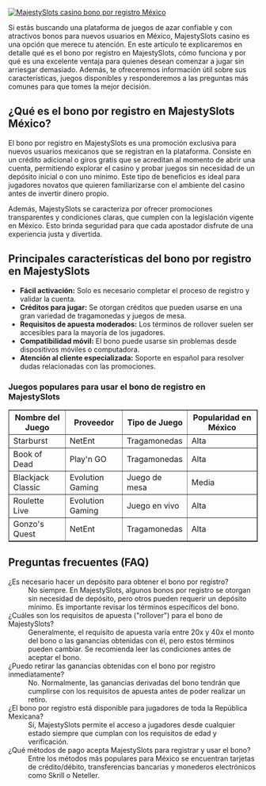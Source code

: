 [![MajestySlots casino bono por registro México](https://123-caf.pages.dev/gitsignup.png)](https://vrmoo.ru/Bt82HjjY)

<p>Si estás buscando una plataforma de juegos de azar confiable y con atractivos bonos para nuevos usuarios en México, MajestySlots casino es una opción que merece tu atención. En este artículo te explicaremos en detalle qué es el bono por registro en MajestySlots, cómo funciona y por qué es una excelente ventaja para quienes desean comenzar a jugar sin arriesgar demasiado. Además, te ofreceremos información útil sobre sus características, juegos disponibles y responderemos a las preguntas más comunes para que tomes la mejor decisión.</p>  <h2>¿Qué es el bono por registro en MajestySlots México?</h2> <p>El bono por registro en MajestySlots es una promoción exclusiva para nuevos usuarios mexicanos que se registran en la plataforma. Consiste en un crédito adicional o giros gratis que se acreditan al momento de abrir una cuenta, permitiendo explorar el casino y probar juegos sin necesidad de un depósito inicial o con uno mínimo. Este tipo de beneficios es ideal para jugadores novatos que quieren familiarizarse con el ambiente del casino antes de invertir dinero propio.</p> <p>Además, MajestySlots se caracteriza por ofrecer promociones transparentes y condiciones claras, que cumplen con la legislación vigente en México. Esto brinda seguridad para que cada apostador disfrute de una experiencia justa y divertida.</p>  <h2>Principales características del bono por registro en MajestySlots</h2> <ul>   <li><strong>Fácil activación:</strong> Solo es necesario completar el proceso de registro y validar la cuenta.</li>   <li><strong>Créditos para jugar:</strong> Se otorgan créditos que pueden usarse en una gran variedad de tragamonedas y juegos de mesa.</li>   <li><strong>Requisitos de apuesta moderados:</strong> Los términos de rollover suelen ser accesibles para la mayoría de los jugadores.</li>   <li><strong>Compatibilidad móvil:</strong> El bono puede usarse sin problemas desde dispositivos móviles o computadora.</li>   <li><strong>Atención al cliente especializada:</strong> Soporte en español para resolver dudas relacionadas con las promociones.</li> </ul>  <h3>Juegos populares para usar el bono de registro en MajestySlots</h3> <table border="1" cellpadding="5" cellspacing="0">   <thead>     <tr>       <th>Nombre del Juego</th>       <th>Proveedor</th>       <th>Tipo de Juego</th>       <th>Popularidad en México</th>     </tr>   </thead>   <tbody>     <tr>       <td>Starburst</td>       <td>NetEnt</td>       <td>Tragamonedas</td>       <td>Alta</td>     </tr>     <tr>       <td>Book of Dead</td>       <td>Play'n GO</td>       <td>Tragamonedas</td>       <td>Alta</td>     </tr>     <tr>       <td>Blackjack Classic</td>       <td>Evolution Gaming</td>       <td>Juego de mesa</td>       <td>Media</td>     </tr>     <tr>       <td>Roulette Live</td>       <td>Evolution Gaming</td>       <td>Juego en vivo</td>       <td>Alta</td>     </tr>     <tr>       <td>Gonzo's Quest</td>       <td>NetEnt</td>       <td>Tragamonedas</td>       <td>Alta</td>     </tr>   </tbody> </table>  <h2>Preguntas frecuentes (FAQ)</h2> <dl>   <dt>¿Es necesario hacer un depósito para obtener el bono por registro?</dt>   <dd>No siempre. En MajestySlots, algunos bonos por registro se otorgan sin necesidad de depósito, pero otros pueden requerir un depósito mínimo. Es importante revisar los términos específicos del bono.</dd>    <dt>¿Cuáles son los requisitos de apuesta ("rollover") para el bono de MajestySlots?</dt>   <dd>Generalmente, el requisito de apuesta varía entre 20x y 40x el monto del bono o las ganancias obtenidas con él, pero estos términos pueden cambiar. Se recomienda leer las condiciones antes de aceptar el bono.</dd>    <dt>¿Puedo retirar las ganancias obtenidas con el bono por registro inmediatamente?</dt>   <dd>No. Normalmente, las ganancias derivadas del bono tendrán que cumplirse con los requisitos de apuesta antes de poder realizar un retiro.</dd>    <dt>¿El bono por registro está disponible para jugadores de toda la República Mexicana?</dt>   <dd>Sí, MajestySlots permite el acceso a jugadores desde cualquier estado siempre que cumplan con los requisitos de edad y verificación.</dd>    <dt>¿Qué métodos de pago acepta MajestySlots para registrar y usar el bono?</dt>   <dd>Entre los métodos más populares para México se encuentran tarjetas de crédito/débito, transferencias bancarias y monederos electrónicos como Skrill o Neteller.</dd> </dl>